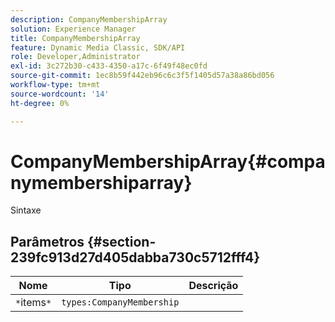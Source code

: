 ```yaml
---
description: CompanyMembershipArray
solution: Experience Manager
title: CompanyMembershipArray
feature: Dynamic Media Classic, SDK/API
role: Developer,Administrator
exl-id: 3c272b30-c433-4350-a17c-6f49f48ec0fd
source-git-commit: 1ec8b59f442eb96c6c3f5f1405d57a38a86bd056
workflow-type: tm+mt
source-wordcount: '14'
ht-degree: 0%

---
```


# CompanyMembershipArray{#companymembershiparray}

Sintaxe

## Parâmetros {#section-239fc913d27d405dabba730c5712fff4}

| Nome | Tipo | Descrição |
|---|---|---|
| `*`items`*` | `types:CompanyMembership` |  |
